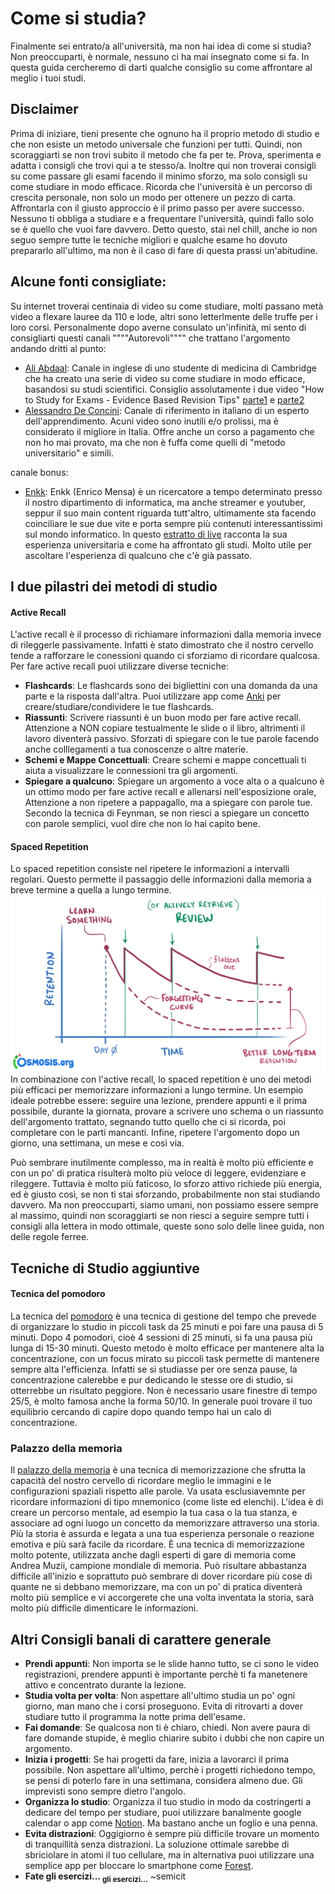 # Come si studia?

Finalmente sei entrato/a all'università, ma non hai idea di come si studia? Non preoccuparti, è normale, nessuno ci ha mai insegnato come si fa. In questa guida cercheremo di darti qualche consiglio su come affrontare al meglio i tuoi studi.

## Disclaimer 
Prima di iniziare, tieni presente che ognuno ha il proprio metodo di studio e che non esiste un metodo universale che funzioni per tutti. Quindi, non scoraggiarti se non trovi subito il metodo che fa per te. Prova, sperimenta e adatta i consigli che trovi qui a te stesso/a. 
Inoltre qui non troverai consigli su come passare gli esami facendo il minimo sforzo, ma solo consigli su come studiare in modo efficace. Ricorda che l'università è un percorso di crescita personale, non solo un modo per ottenere un pezzo di carta. Affrontarla con il giusto approccio è il primo passo per avere successo. Nessuno ti obbliga a studiare e a frequentare l'università, quindi fallo solo se è quello che vuoi fare davvero.
Detto questo, stai nel chill, anche io non seguo sempre tutte le tecniche migliori e qualche esame ho dovuto prepararlo all'ultimo, ma non è il caso di fare di questa prassi un'abitudine.

## Alcune fonti consigliate:
Su internet troverai centinaia di video su come studiare, molti passano metà video a flexare lauree da 110 e lode, altri sono letterlmente delle truffe per i loro corsi. Personalmente dopo averne consulato un'infinità, mi sento di consigliarti questi canali """"Autorevoli"""" che trattano l'argomento andando dritti al punto:
- [Ali Abdaal](https://www.youtube.com/watch?v=Z-zNHHpXoMM&list=PL7BImOT2srcGCCjBBwNvU5zaB9F30lWye&ab_channel=AliAbdaal): Canale in inglese di uno studente di medicina di Cambridge che ha creato una serie di video su come studiare in modo efficace, basandosi su studi scientifici. Consiglio assolutamente i due video "How to Study for Exams - Evidence Based Revision Tips" [parte1](https://www.youtube.com/watch?v=ukLnPbIffxE&list=PL7BImOT2srcGCCjBBwNvU5zaB9F30lWye&index=5&ab_channel=AliAbdaal) e [parte2](https://www.youtube.com/watch?v=Z-zNHHpXoMM&list=PL7BImOT2srcGCCjBBwNvU5zaB9F30lWye&ab_channel=AliAbdaal)
- [Alessandro De Concini](https://www.youtube.com/watch?v=3FvXpqJEvvM&list=PLonYEgYBv1Ic1QptGuC-hjQ0DzmYQDyRx&ab_channel=AlessandrodeConcini-ADC): Canale di riferimento in italiano di un esperto dell'apprendimento. Acuni video sono inutili e/o prolissi, ma è considerato il migliore in Italia. Offre anche un corso a pagamento che non ho mai provato, ma che non è fuffa come quelli di "metodo universitario" e simili.

canale bonus:
- [Enkk](https://www.youtube.com/@enkk): Enkk (Enrico Mensa) è un ricercatore a tempo determinato presso il nostro dipartimento di informatica, ma anche streamer e youtuber, seppur il suo main content riguarda tutt'altro, ultimamente sta facendo coinciliare le sue due vite e porta sempre più contenuti interessantissimi sul mondo informatico. In questo [estratto di live](https://www.youtube.com/watch?v=aBZX3jtFDF0&ab_channel=ModificatiTV) racconta la sua esperienza universitaria e come ha affrontato gli studi. Molto utile per ascoltare l'esperienza di qualcuno che c'è già passato.

## I due pilastri dei metodi di studio
#### Active Recall
L'active recall è il processo di richiamare informazioni dalla memoria invece di rileggerle passivamente. Infatti è stato dimostrato che il nostro cervello tende a rafforzare le conessioni quando ci sforziamo di ricordare qualcosa. 
Per fare active recall puoi utilizzare diverse tecniche:
- **Flashcards**: Le flashcards sono dei bigliettini con una domanda da una parte e la risposta dall'altra. Puoi utilizzare app come [Anki](https://apps.ankiweb.net/) per creare/studiare/condividere le tue flashcards.
- **Riassunti**: Scrivere riassunti è un buon modo per fare active recall. Attenzione a NON copiare testualmente le slide o il libro, altrimenti il lavoro diventerà passivo. Sforzati di spiegare con le tue parole facendo anche colllegamenti a tua conoscenze o altre materie.
- **Schemi e Mappe Concettuali**: Creare schemi e mappe concettuali ti aiuta a visualizzare le connessioni tra gli argomenti.
- **Spiegare a qualcuno**: Spiegare un argomento a voce alta o a qualcuno è un ottimo modo per fare active recall e allenarsi nell'esposizione orale, Attenzione a non ripetere a pappagallo, ma a spiegare con parole tue. Secondo la tecnica di Feynman, se non riesci a spiegare un concetto con parole semplici, vuol dire che non lo hai capito bene.
#### Spaced Repetition
Lo spaced repetition consiste nel ripetere le informazioni a intervalli regolari. Questo permette il passaggio delle informazioni dalla memoria a breve termine a quella a lungo termine.
![image](img/space_repetition.png)
In combinazione con l'active recall, lo spaced repetition è uno dei metodi più efficaci per memorizzare informazioni a lungo termine. Un esempio ideale potrebbe essere: seguire una lezione, prendere appunti e il prima possibile, durante la giornata, provare a scrivere uno schema o un riassunto dell'argomento trattato, segnando tutto quello che ci si ricorda, poi completare con le parti mancanti. Infine, ripetere l'argomento dopo un giorno, una settimana, un mese e così via.

Può sembrare inutilmente complesso, ma in realtà è molto più efficiente e con un po' di pratica risulterà molto più veloce di leggere, evidenziare e rileggere. Tuttavia è molto più faticoso, lo sforzo attivo richiede più energia, ed è giusto così, se non ti stai sforzando, probabilmente non stai studiando davvero. Ma non preoccuparti, siamo umani, non possiamo essere sempre al massimo, quindi non scoraggiarti se non riesci a seguire sempre tutti i consigli alla lettera in modo ottimale, queste sono solo delle linee guida, non delle regole ferree.

## Tecniche di Studio aggiuntive
#### Tecnica del pomodoro
La tecnica del [pomodoro](https://www.pomodorotechnique.com/) è una tecnica di gestione del tempo che prevede di organizzare lo studio in piccoli task da 25 minuti e poi fare una pausa di 5 minuti. Dopo 4 pomodori, cioè 4 sessioni di 25 minuti, si fa una pausa più lunga di 15-30 minuti. Questo metodo è molto efficace per mantenere alta la concentrazione, con un focus mirato su piccoli task permette di mantenere sempre alta l'efficienza. Infatti se si studiasse per ore senza pause, la concentrazione calerebbe e pur dedicando le stesse ore di studio, si otterrebbe un risultato peggiore.
Non è necessario usare finestre di tempo 25/5, è molto famosa anche la forma 50/10. In generale puoi trovare il tuo equilibrio cercando di capire dopo quando tempo hai un calo di concentrazione.

### Palazzo della memoria
Il [palazzo della memoria](https://blog.andreamuzii.it/palazzo-della-memoria-esempi-pratici/) è una tecnica di memorizzazione che sfrutta la capacità del nostro cervello di ricordare meglio le immagini e le configurazioni spaziali rispetto alle parole. Va usata esclusiavemnte per ricordare informazioni di tipo mnemonico (come liste ed elenchi). L'idea è di creare un percorso mentale, ad esempio la tua casa o la tua stanza, e associare ad ogni luogo un concetto da memorizzare attraverso una storia. Più la storia è assurda e legata a una tua esperienza personale o reazione emotiva e più sarà facile da ricordare. È una tecnica di memorizzazione molto potente, utilizzata anche dagli esperti di gare di memoria come Andrea Muzii, campione mondiale di memoria.
Può risultare abbastanza difficile all'inizio e soprattuto può sembrare di dover ricordare più cose di quante ne si debbano memorizzare, ma con un po' di pratica diventerà molto più semplice e vi accorgerete che una volta inventata la storia, sarà molto più difficile dimenticare le informazioni.



## Altri Consigli banali di carattere generale
- **Prendi appunti**: Non importa se le slide hanno tutto, se ci sono le video registrazioni, prendere appunti è importante perchè ti fa manetenere attivo e concentrato durante la lezione.
- **Studia volta per volta**: Non aspettare all'ultimo studia un po' ogni giorno, man mano che i corsi proseguono. Evita di ritrovarti a dover studiare tutto il programma la notte prima dell'esame.
- **Fai domande**: Se qualcosa non ti è chiaro, chiedi. Non avere paura di fare domande stupide, è meglio chiarire subito i dubbi che non capire un argomento.
- **Inizia i progetti**: Se hai progetti da fare, inizia a lavorarci il prima possibile. Non aspettare all'ultimo, perchè i progetti richiedono tempo, se pensi di poterlo fare in una settimana, considera almeno due. Gli imprevisti sono sempre dietro l'angolo.
- **Organizza lo studio**: Organizza il tuo studio in modo da costringerti a dedicare del tempo per studiare, puoi utilizzare banalmente google calendar o app come [Notion](https://www.notion.so/product). Ma bastano anche un foglio e una penna.
- **Evita distrazioni**: Oggigiorno è sempre più difficile trovare un momento di tranquillità senza distrazioni. La soluzione ottimale sarebbe di sbriciolare in atomi il tuo cellulare, ma in alternativa puoi utilizzare una semplice app per bloccare lo smartphone come [Forest](https://forestapp.cc/).
- **Fate gli esercizi... <sub> gli esercizi...</sub>** ~semicit
